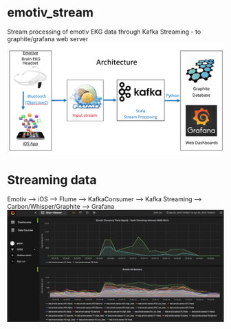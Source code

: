 # emotiv_stream
Stream processing of emotiv EKG data through Kafka Streaming - to graphite/grafana web server
![Alt text](README_Items/Architecture.png)

# Streaming data
Emotiv --> iOS --> Flume --> KafkaConsumer --> Kafka Streaming --> Carbon/Whisper/Graphite --> Grafana
![Alt text](README_Items/TeethClench.png)
